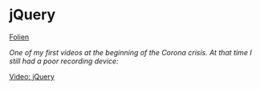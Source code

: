 # jQuery

[Folien](https://docs.google.com/presentation/d/1dOhhUGRJDb4T1yqGe408ViL0kbzpc29ujEd9rpe1Vec/edit?usp=sharing)

*One of my first videos at the beginning of the Corona crisis. At that time I still had a poor recording device:*

[Video: jQuery](https://youtu.be/j73ru71LCLc)

